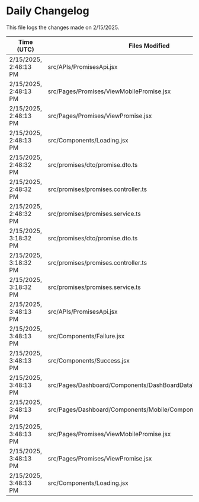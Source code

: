 # Daily Changelog

This file logs the changes made on 2/15/2025.

| Time (UTC)             | Files Modified                    | Changes (Addition/Deletion) |
|------------------------|-----------------------------------|-----------------------------|
| 2/15/2025, 2:48:13 PM | src/APIs/PromisesApi.jsx | 8 Additions & 0 Deletions |
| 2/15/2025, 2:48:13 PM | src/Pages/Promises/ViewMobilePromise.jsx | 19 Additions & 1 Deletions |
| 2/15/2025, 2:48:13 PM | src/Pages/Promises/ViewPromise.jsx | 203 Additions & 197 Deletions |
| 2/15/2025, 2:48:13 PM | src/Components/Loading.jsx | 0 Additions & 0 Deletions |
| 2/15/2025, 2:48:32 PM | src/promises/dto/promise.dto.ts | 9 Additions & 0 Deletions|
| 2/15/2025, 2:48:32 PM | src/promises/promises.controller.ts | 12 Additions & 7 Deletions|
| 2/15/2025, 2:48:32 PM | src/promises/promises.service.ts | 92 Additions & 36 Deletions|
| 2/15/2025, 3:18:32 PM | src/promises/dto/promise.dto.ts | 9 Additions & 0 Deletions|
| 2/15/2025, 3:18:32 PM | src/promises/promises.controller.ts | 12 Additions & 7 Deletions|
| 2/15/2025, 3:18:32 PM | src/promises/promises.service.ts | 93 Additions & 36 Deletions|
| 2/15/2025, 3:48:13 PM | src/APIs/PromisesApi.jsx | 8 Additions & 0 Deletions|
| 2/15/2025, 3:48:13 PM | src/Components/Failure.jsx | 17 Additions & 2 Deletions|
| 2/15/2025, 3:48:13 PM | src/Components/Success.jsx | 21 Additions & 5 Deletions|
| 2/15/2025, 3:48:13 PM | src/Pages/Dashboard/Components/DashBoardDataTable.jsx | 3 Additions & 3 Deletions|
| 2/15/2025, 3:48:13 PM | src/Pages/Dashboard/Components/Mobile/Components/MobileTable.jsx | 3 Additions & 4 Deletions|
| 2/15/2025, 3:48:13 PM | src/Pages/Promises/ViewMobilePromise.jsx | 249 Additions & 194 Deletions|
| 2/15/2025, 3:48:13 PM | src/Pages/Promises/ViewPromise.jsx | 242 Additions & 202 Deletions|
| 2/15/2025, 3:48:13 PM | src/Components/Loading.jsx | 0 Additions & 0 Deletions|
